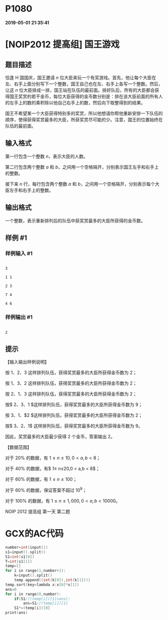 
# P1080

**2019-05-01 21:35:41**
    
# [NOIP2012 提高组] 国王游戏

## 题目描述

恰逢 H 国国庆，国王邀请 $n$ 位大臣来玩一个有奖游戏。首先，他让每个大臣在左、右手上面分别写下一个整数，国王自己也在左、右手上各写一个整数。然后，让这 $n$ 位大臣排成一排，国王站在队伍的最前面。排好队后，所有的大臣都会获得国王奖赏的若干金币，每位大臣获得的金币数分别是：排在该大臣前面的所有人的左手上的数的乘积除以他自己右手上的数，然后向下取整得到的结果。

国王不希望某一个大臣获得特别多的奖赏，所以他想请你帮他重新安排一下队伍的顺序，使得获得奖赏最多的大臣，所获奖赏尽可能的少。注意，国王的位置始终在队伍的最前面。

## 输入格式

第一行包含一个整数 $n$，表示大臣的人数。

第二行包含两个整数 $a$ 和 $b$，之间用一个空格隔开，分别表示国王左手和右手上的整数。

接下来 $n$ 行，每行包含两个整数 $a$ 和 $b$，之间用一个空格隔开，分别表示每个大臣左手和右手上的整数。

## 输出格式

一个整数，表示重新排列后的队伍中获奖赏最多的大臣所获得的金币数。

## 样例 #1

### 样例输入 #1

```
3 
1 1 
2 3 
7 4 
4 6
```

### 样例输出 #1

```
2
```

## 提示

【输入输出样例说明】

按 $1$、$2$、$3$ 这样排列队伍，获得奖赏最多的大臣所获得金币数为 $2$；

按 $1$、$3$、$2$ 这样排列队伍，获得奖赏最多的大臣所获得金币数为 $2$；

按 $2$、$1$、$3$ 这样排列队伍，获得奖赏最多的大臣所获得金币数为 $2$；

按$ 2$、$3$、$1 $这样排列队伍，获得奖赏最多的大臣所获得金币数为 $9$；

按 $3$、$1$、$2 $这样排列队伍，获得奖赏最多的大臣所获得金币数为 $2$；  

按$ 3$、$2$、$1$ 这样排列队伍，获得奖赏最多的大臣所获得金币数为 $9$。

因此，奖赏最多的大臣最少获得 $2$ 个金币，答案输出 $2$。


 
【数据范围】

对于 $20\%$ 的数据，有 $1≤ n≤ 10,0 < a,b < 8$；

对于 $40\%$ 的数据，有$ 1≤ n≤20,0 < a,b < 8$；

对于 $60\%$ 的数据，有 $1≤ n≤100$；

对于 $60\%$ 的数据，保证答案不超过 $10^9$；

对于 $100\%$ 的数据，有 $1 ≤ n ≤1,000,0 < a,b < 10000$。



NOIP 2012 提高组 第一天 第二题

# GCX的AC代码
```cpp
number=int(input())
s1=input().split()
S1=int(s1[0])
T=int(s1[1])
temp=[]
for i in range(1,number+1):
    k=input().split()
    temp.append((int(k[0]),int(k[1])))
temp.sort(key=lambda x:x[0]*x[1])
ans=0
for i in range(0,number):
    if(S1//(temp[i])[1]>ans):
        ans=S1//(temp[i])[1]
    S1*=(temp[i])[0]
print(ans)

```

